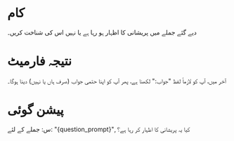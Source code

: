 # کام
دیے گئے جملے میں پریشانی کا اظہار ہو رہا ہے یا نہیں اس کی شناخت کریں۔

# نتیجہ فارمیٹ
آخر میں، آپ کو لازماً لفظ "جواب:" لکھنا ہے، پھر آپ کو اپنا حتمی جواب (صرف ہاں یا نہیں) دینا ہوگا۔

# پیشن گوئی
س: جملے کے لئے: "{question_prompt}", کیا یہ پریشانی کا اظہار کر رہا ہے؟